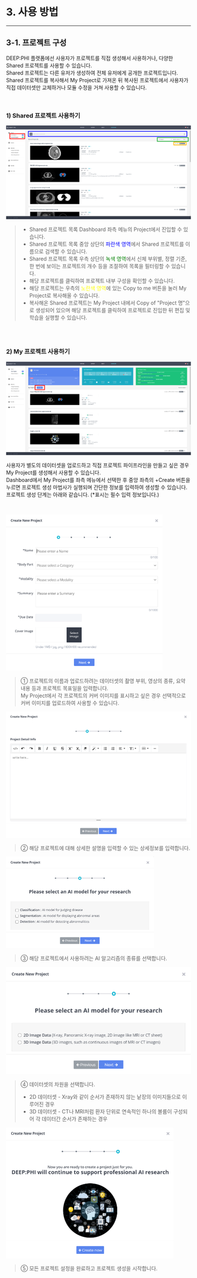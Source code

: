 # 3. 사용 방법

***

## 3-1. 프로젝트 구성

DEEP:PHI 플랫폼에선 사용자가 프로젝트를 직접 생성해서 사용하거나, 다양한 Shared 프로젝트를 사용할 수 있습니다.  
Shared 프로젝트는 다른 유저가 생성하여 전체 유저에게 공개한 프로젝트입니다.  
Shared 프로젝트를 복사해서 My Project로 가져온 뒤 복사된 프로젝트에서 사용자가 직접 데이터셋만 교체하거나 모듈 수정을 거쳐 사용할 수 있습니다.

<br/>

### 1) Shared 프로젝트 사용하기

![](manual_3-1_1.png)

> * Shared 프로젝트 목록 Dashboard 좌측 메뉴의 Project에서 진입할 수 있습니다.  
> * Shared 프로젝트 목록 중앙 상단의 <span style="color:blue">파란색 영역</span>에서 Shared 프로젝트를 이름으로 검색할 수 있습니다.  
> * Shared 프로젝트 목록 우측 상단의 <span style="color:green">녹색 영역</span>에서 신체 부위별, 정렬 기준, 한 번에 보이는 프로젝트의 개수 등을 조절하여 목록을 필터링할 수 있습니다.  
> * 해당 프로젝트를 클릭하여 프로젝트 내부 구성을 확인할 수 있습니다.  
> * 해당 프로젝트는 우측의 <span style="color:yellow">노란색 영역</span>에 있는 Copy to me 버튼을 눌러 My Project로 복사해올 수 있습니다.  
> * 복사해온 Shared 프로젝트는 My Project 내에서 Copy of "Project 명"으로 생성되어 있으며 해당 프로젝트를 클릭하여 프로젝트로 진입한 뒤 편집 및 학습을 실행할 수 있습니다.

<br/><br/>

### 2) My 프로젝트 사용하기

![](manual_3-1_2.png)

사용자가 별도의 데이터셋을 업로드하고 직접 프로젝트 파이프라인을 만들고 싶은 경우 My Project를 생성해서 사용할 수 있습니다.  
Dashboard에서 My Project를 좌측 메뉴에서 선택한 후 중앙 좌측의 +Create 버튼을 누르면 프로젝트 생성 마법사가 실행되며 간단한 정보를 입력하여 생성할 수 있습니다.  
프로젝트 생성 단계는 아래와 같습니다. (*표시는 필수 입력 정보입니다.)

<br/>

![](manual_3-1_2_1.png)

> ① 프로젝트의 이름과 업로드하려는 데이터셋의 촬영 부위, 영상의 종류, 요약 내용 등과 프로젝트 목표일을 입력합니다.  
> My Project에서 각 프로젝트의 커버 이미지를 표시하고 싶은 경우 선택적으로 커버 이미지를 업로드하여 사용할 수 있습니다.

![](manual_3-1_2_2.png)

> ② 해당 프로젝트에 대해 상세한 설명을 입력할 수 있는 상세정보를 입력합니다.

![](manual_3-1_2_3.png)

> ③ 해당 프로젝트에서 사용하려는 AI 알고리즘의 종류를 선택합니다.

![](manual_3-1_2_4.png)

> ④ 데이터셋의 차원을 선택합니다.  
> * 2D 데이터셋 - Xray와 같이 순서가 존재하지 않는 낱장의 이미지들으로 이루어진 경우  
> * 3D 데이터셋 - CT나 MRI처럼 환자 단위로 연속적인 하나의 볼륨이 구성되어 각 데이터간 순서가 존재하는 경우

![](manual_3-1_2_5.png)

> ⑤ 모든 프로젝트 설정을 완료하고 프로젝트 생성을 시작합니다.